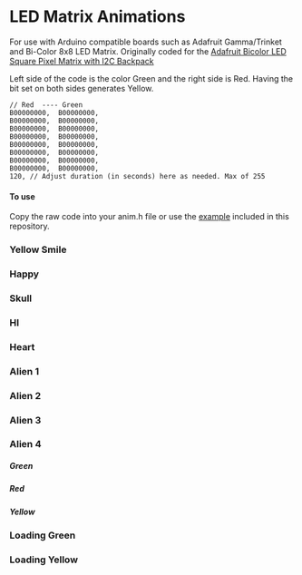 # LED Matrix Animations

For use with Arduino compatible boards such as Adafruit Gamma/Trinket and Bi-Color 8x8 LED Matrix. Originally coded for the [Adafruit Bicolor LED Square Pixel Matrix with I2C Backpack](https://www.adafruit.com/product/902)

Left side of the code is the color Green and the right side is Red. Having the bit set on both sides generates Yellow.
```
// Red  ---- Green
B00000000,  B00000000,  
B00000000,  B00000000,
B00000000,  B00000000,
B00000000,  B00000000,
B00000000,  B00000000,
B00000000,  B00000000,
B00000000,  B00000000,
B00000000,  B00000000,
120, // Adjust duration (in seconds) here as needed. Max of 255
```

#### To use
Copy the raw code into your anim.h file or use the [example]() included in this repository.

### Yellow Smile

### Happy

### Skull

### HI

### Heart

### Alien 1

### Alien 2

### Alien 3

### Alien 4
##### Green
##### Red
##### Yellow

### Loading Green

### Loading Yellow
